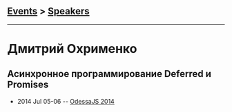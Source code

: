 ## [Events](../README.md) > [Speakers](../speakers.md)
---

# Дмитрий Охрименко

## Асинхронное программирование Deferred и Promises
- 2014 Jul 05-06 -- [OdessaJS 2014](https://youtu.be/6iRO2NPmxMs)    

